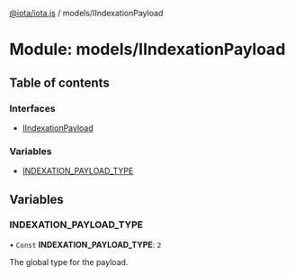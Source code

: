 [@iota/iota.js](../README.md) / models/IIndexationPayload

# Module: models/IIndexationPayload

## Table of contents

### Interfaces

- [IIndexationPayload](../interfaces/models_IIndexationPayload.IIndexationPayload.md)

### Variables

- [INDEXATION\_PAYLOAD\_TYPE](models_IIndexationPayload.md#indexation_payload_type)

## Variables

### INDEXATION\_PAYLOAD\_TYPE

• `Const` **INDEXATION\_PAYLOAD\_TYPE**: ``2``

The global type for the payload.

